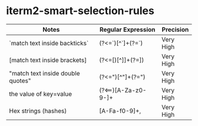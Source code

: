 # iterm2-smart-selection-rules

|Notes|Regular Expression|Precision|
|---|---|---
|\`match text inside backticks\`|(?<=\`)[^\`]+(?=\`)|Very High
|[match text inside brackets]|(?<=\[)[^]]+(?=\])|Very High
|"match text inside double quotes"|(?<=")[^"]+(?=")|Very High
|the value of key=value|(?<==)[A-Za-z0-9-]+|Very High
|Hex strings (hashes)|[A-Fa-f0-9]+,|Very High
